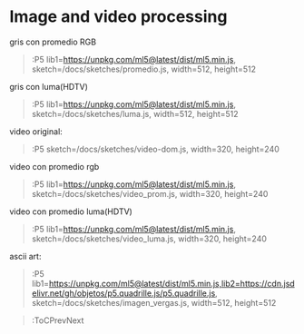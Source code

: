 # Image and video processing
gris con promedio RGB

> :P5 lib1=https://unpkg.com/ml5@latest/dist/ml5.min.js, sketch=/docs/sketches/promedio.js, width=512, height=512

gris con luma(HDTV)

> :P5 lib1=https://unpkg.com/ml5@latest/dist/ml5.min.js, sketch=/docs/sketches/luma.js, width=512, height=512

video original:

> :P5 sketch=/docs/sketches/video-dom.js, width=320, height=240

video con promedio rgb

> :P5 lib1=https://unpkg.com/ml5@latest/dist/ml5.min.js, sketch=/docs/sketches/video_prom.js, width=320, height=240

video con promedio luma(HDTV)

> :P5 lib1=https://unpkg.com/ml5@latest/dist/ml5.min.js, sketch=/docs/sketches/video_luma.js, width=320, height=240

ascii art:

> :P5 lib1=https://unpkg.com/ml5@latest/dist/ml5.min.js,lib2=https://cdn.jsdelivr.net/gh/objetos/p5.quadrille.js/p5.quadrille.js, sketch=/docs/sketches/imagen_vergas.js, width=512, height=512

> :ToCPrevNext
